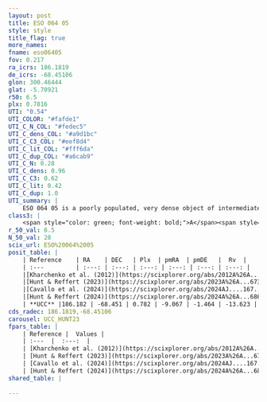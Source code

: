 ```yaml
---
layout: post
title: ESO 064 05
style: style
title_flag: true
more_names: 
fname: eso06405
fov: 0.217
ra_icrs: 186.1819
de_icrs: -68.45106
glon: 300.46444
glat: -5.70921
r50: 6.5
plx: 0.7816
UTI: "0.54"
UTI_COLOR: "#fafde1"
UTI_C_N_COL: "#fedec5"
UTI_C_dens_COL: "#a9d1bc"
UTI_C_C3_COL: "#eef8d4"
UTI_C_lit_COL: "#fff6da"
UTI_C_dup_COL: "#a6cab9"
UTI_C_N: 0.28
UTI_C_dens: 0.96
UTI_C_C3: 0.62
UTI_C_lit: 0.42
UTI_C_dup: 1.0
UTI_summary: |
    ESO 064 05 is a poorly populated, very dense object of intermediate C3 quality. It is poorly studied in the literature.
class3: |
    <span style="color: green; font-weight: bold;">A</span><span style="color: red; font-weight: bold;">C</span>
r_50_val: 6.5
N_50_val: 28
scix_url: ESO%20064%2005
posit_table: |
    | Reference    | RA    | DEC   | Plx  | pmRA  | pmDE   |  Rv  |
    | :---         | :---: | :---: | :---: | :---: | :---: | :---: |
    |[Kharchenko et al. (2012)](https://scixplorer.org/abs/2012A%26A...543A.156K) | 186.18 | -68.485 | -- | -8.52 | 1.67 | -- |
    |[Hunt & Reffert (2023)](https://scixplorer.org/abs/2023A%26A...673A.114H) | 186.148 | -68.436 | 0.787 | -9.062 | -1.459 | -11.231 |
    |[Cavallo et al. (2024)](https://scixplorer.org/abs/2024AJ....167...12C) | 186.165 | -68.472 | 0.792 | -- | -- | -- |
    |[Hunt & Reffert (2024)](https://scixplorer.org/abs/2024A%26A...686A..42H) | 186.148 | -68.436 | 0.787 | -9.062 | -1.459 | -11.231 |
    | **UCC** |186.182 | -68.451 | 0.782 | -9.067 | -1.464 | -13.623 | 
cds_radec: 186.1819,-68.45106
carousel: UCC_HUNT23
fpars_table: |
    | Reference |  Values |
    | :---  |  :---:  |
    | [Kharchenko et al. (2012)](https://scixplorer.org/abs/2012A%26A...543A.156K) | `e_bv=0.416, distance=1239, log_age=7.885` |
    | [Hunt & Reffert (2023)](https://scixplorer.org/abs/2023A%26A...673A.114H) | `AV50=0.489, diffAV50=0.284, MOD50=10.425, logAge50=7.993` |
    | [Cavallo et al. (2024)](https://scixplorer.org/abs/2024AJ....167...12C) | `AV50=0.79, dMod50=10.04, logAge50=8.12, [Fe/H]50=-0.59` |
    | [Hunt & Reffert (2024)](https://scixplorer.org/abs/2024A%26A...686A..42H) | `MassJ=90.4740` |
shared_table: |
    
---
```


